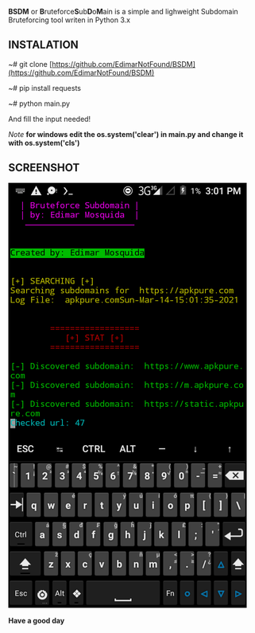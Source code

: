 **BSDM** or **B**ruteforce**S**ub**D**o**M**ain is a simple and lighweight Subdomain Bruteforcing tool writen in Python 3.x

## INSTALATION
~# git clone [https://github.com/EdimarNotFound/BSDM](https://github.com/EdimarNotFound/BSDM)

~# pip install requests

~# python main.py

And fill the input needed!

*Note*
**for windows edit the os.system('clear') in main.py and change it with os.system('cls')**

## SCREENSHOT
![Screenshot](Screenshot.png)

**Have a good day**
